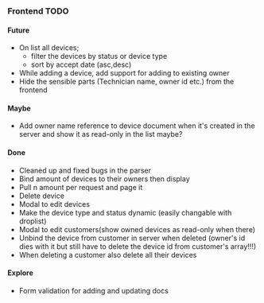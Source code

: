 ### Frontend TODO

#### Future
- On list all devices;
  - filter the devices by status or device type
  - sort by accept date (asc,desc)
- While adding a device, add support for adding to existing owner
- Hide the sensible parts (Technician name, owner id etc.) from the frontend

#### Maybe
- Add owner name reference to device document when it's created in the server and show it as read-only in the list maybe?

#### Done
- Cleaned up and fixed bugs in the parser
- Bind amount of devices to their owners then display 
- Pull n amount per request and page it 
- Delete device
- Modal to edit devices
- Make the device type and status dynamic (easily changable with droplist)
- Modal to edit customers(show owned devices as read-only when there)
- Unbind the device from customer in server when deleted (owner's id dies with it but still have to delete the device id from customer's array!!!)
- When deleting a customer also delete all their devices

#### Explore

- Form validation for adding and updating docs
